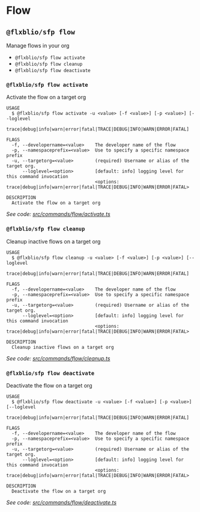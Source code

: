 # Flow

## `@flxblio/sfp flow`

Manage flows in your org

* `@flxblio/sfp flow activate`
* `@flxblio/sfp flow cleanup`
* `@flxblio/sfp flow deactivate`

### `@flxblio/sfp flow activate`

Activate the flow on a target org

```
USAGE
  $ @flxblio/sfp flow activate -u <value> [-f <value>] [-p <value>] [--loglevel
    trace|debug|info|warn|error|fatal|TRACE|DEBUG|INFO|WARN|ERROR|FATAL]

FLAGS
  -f, --developername=<value>    The developer name of the flow
  -p, --namespaceprefix=<value>  Use to specify a specific namespace prefix
  -u, --targetorg=<value>        (required) Username or alias of the target org.
      --loglevel=<option>        [default: info] logging level for this command invocation
                                 <options: trace|debug|info|warn|error|fatal|TRACE|DEBUG|INFO|WARN|ERROR|FATAL>

DESCRIPTION
  Activate the flow on a target org
```

_See code:_ [_src/commands/flow/activate.ts_](https://github.com/flxbl-io/sfp)

### `@flxblio/sfp flow cleanup`

Cleanup inactive flows on a target org

```
USAGE
  $ @flxblio/sfp flow cleanup -u <value> [-f <value>] [-p <value>] [--loglevel
    trace|debug|info|warn|error|fatal|TRACE|DEBUG|INFO|WARN|ERROR|FATAL]

FLAGS
  -f, --developername=<value>    The developer name of the flow
  -p, --namespaceprefix=<value>  Use to specify a specific namespace prefix
  -u, --targetorg=<value>        (required) Username or alias of the target org.
      --loglevel=<option>        [default: info] logging level for this command invocation
                                 <options: trace|debug|info|warn|error|fatal|TRACE|DEBUG|INFO|WARN|ERROR|FATAL>

DESCRIPTION
  Cleanup inactive flows on a target org
```

_See code:_ [_src/commands/flow/cleanup.ts_](https://github.com/flxbl-io/sfp)

### `@flxblio/sfp flow deactivate`

Deactivate the flow on a target org

```
USAGE
  $ @flxblio/sfp flow deactivate -u <value> [-f <value>] [-p <value>] [--loglevel
    trace|debug|info|warn|error|fatal|TRACE|DEBUG|INFO|WARN|ERROR|FATAL]

FLAGS
  -f, --developername=<value>    The developer name of the flow
  -p, --namespaceprefix=<value>  Use to specify a specific namespace prefix
  -u, --targetorg=<value>        (required) Username or alias of the target org.
      --loglevel=<option>        [default: info] logging level for this command invocation
                                 <options: trace|debug|info|warn|error|fatal|TRACE|DEBUG|INFO|WARN|ERROR|FATAL>

DESCRIPTION
  Deactivate the flow on a target org
```

_See code:_ [_src/commands/flow/deactivate.ts_](https://github.com/flxbl-io/sfp)
